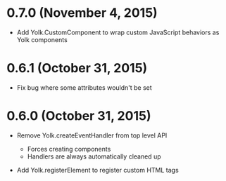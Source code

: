 # 0.7.0 (November 4, 2015)

- Add Yolk.CustomComponent to wrap custom JavaScript behaviors as Yolk components

# 0.6.1 (October 31, 2015)

- Fix bug where some attributes wouldn't be set

# 0.6.0 (October 31, 2015)

- Remove Yolk.createEventHandler from top level API
  - Forces creating components
  - Handlers are always automatically cleaned up

- Add Yolk.registerElement to register custom HTML tags
